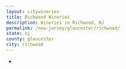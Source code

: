 ```yaml
---
layout: citywineries
title: Richwood Wineries
description: Wineries in Richwood, NJ
permalink: /new-jersey/gloucester/richwood/
state: nj
county: gloucester
city: richwood
---
```

-
